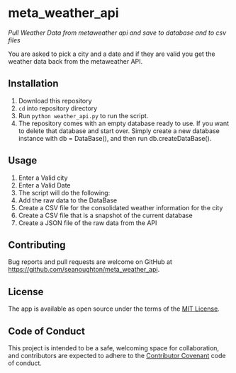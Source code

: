 # meta_weather_api

*Pull Weather Data from metaweather api and save to database and to csv files*

You are asked to pick a city and a date and if they are valid you get the weather data back from the metaweather API.


## Installation

1. Download this repository
2. `cd` into repository directory
3. Run `python weather_api.py` to run the script.
4. The repository comes with an empty database ready to use. If you want to delete that database and start over. Simply create a new database instance with db = DataBase(), and then run db.createDataBase().



## Usage
1. Enter a Valid city
2. Enter a Valid Date
3. The script will do the following:
4. Add the raw data to the DataBase
5. Create a CSV file for the consolidated weather information for the city
6. Create a CSV file that is a snapshot of the current database
7. Create a JSON file of the raw data from the API

## Contributing

Bug reports and pull requests are welcome on GitHub at https://github.com/seanoughton/meta_weather_api.

## License

The app is available as open source under the terms of the [MIT License](https://opensource.org/licenses/MIT).

## Code of Conduct
This project is intended to be a safe, welcoming space for collaboration, and contributors are expected to adhere to the [Contributor Covenant](http://contributor-covenant.org) code of conduct.
